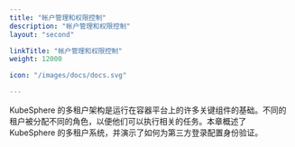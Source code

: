```yaml
---
title: "帐户管理和权限控制"
description: "帐户管理和权限控制"
layout: "second"

linkTitle: "帐户管理和权限控制"
weight: 12000

icon: "/images/docs/docs.svg"

---
```


KubeSphere 的多租户架构是运行在容器平台上的许多关键组件的基础。不同的租户被分配不同的角色，以便他们可以执行相关的任务。本章概述了 KubeSphere 的多租户系统，并演示了如何为第三方登录配置身份验证。